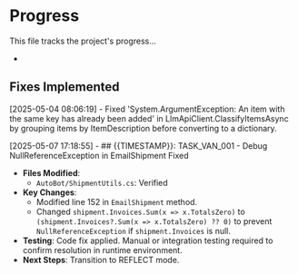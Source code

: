# Progress

This file tracks the project's progress...

*
## Fixes Implemented

[2025-05-04 08:06:19] - Fixed 'System.ArgumentException: An item with the same key has already been added' in LlmApiClient.ClassifyItemsAsync by grouping items by ItemDescription before converting to a dictionary.

[2025-05-07 17:18:55] - ## {{TIMESTAMP}}: TASK_VAN_001 - Debug NullReferenceException in EmailShipment Fixed

- **Files Modified**:
  - `AutoBot/ShipmentUtils.cs`: Verified
- **Key Changes**:
  - Modified line 152 in `EmailShipment` method.
  - Changed `shipment.Invoices.Sum(x => x.TotalsZero)` to `(shipment.Invoices?.Sum(x => x.TotalsZero) ?? 0)` to prevent `NullReferenceException` if `shipment.Invoices` is null.
- **Testing**: Code fix applied. Manual or integration testing required to confirm resolution in runtime environment.
- **Next Steps**: Transition to REFLECT mode.
